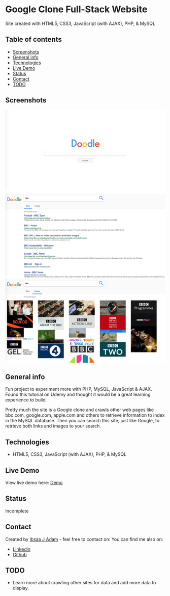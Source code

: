 # Google Clone Full-Stack Website
Site created with HTML5, CSS3, JavaScript (with AJAX), PHP, & MySQL

## Table of contents
* [Screenshots](#screenshots)
* [General info](#general-info)
* [Technologies](#technologies)
* [Live Demo](#live-demo)
* [Status](#status)
* [Contact](#contact)
* [TODO](#TODO)


## Screenshots 

<img src="assets/images/doodle.png">
<img src="assets/images/doodle-two.png">
<img src="assets/images/doodle-three.png">

## General info
Fun project to experiment more with PHP, MySQL, JavaScript & AJAX. Found this tutorial on Udemy and thought it would be a great learning experience to build. 

Pretty much the site is a Google clone and crawls other web pages like bbc.com, google.com, apple.com and others to retrieve information to index in the MySQL database. Then you can search this site, just like Google, to retrieve both links and images to your search.


## Technologies
* HTML5, CSS3, JavaScript (with AJAX), PHP, & MySQL


## Live Demo
View live demo here: [Demo](https://doodleibz.000webhostapp.com/)


## Status
Incomplete


## Contact
Created by [Ibsaa J Adam](https://github.com/ibsaajadam) - feel free to contact on:
You can find me also on:
* [Linkedin](https://www.linkedin.com/in/ibsaajadam/)
* [Github](https://github.com/ibsaajadam)

## TODO

* Learn more about crawling other sites for data and add more data to display. 
